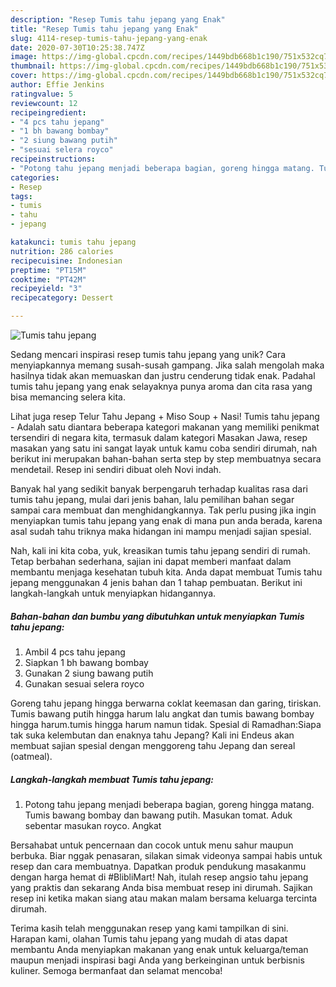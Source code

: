 ```yaml
---
description: "Resep Tumis tahu jepang yang Enak"
title: "Resep Tumis tahu jepang yang Enak"
slug: 4114-resep-tumis-tahu-jepang-yang-enak
date: 2020-07-30T10:25:38.747Z
image: https://img-global.cpcdn.com/recipes/1449bdb668b1c190/751x532cq70/tumis-tahu-jepang-foto-resep-utama.jpg
thumbnail: https://img-global.cpcdn.com/recipes/1449bdb668b1c190/751x532cq70/tumis-tahu-jepang-foto-resep-utama.jpg
cover: https://img-global.cpcdn.com/recipes/1449bdb668b1c190/751x532cq70/tumis-tahu-jepang-foto-resep-utama.jpg
author: Effie Jenkins
ratingvalue: 5
reviewcount: 12
recipeingredient:
- "4 pcs tahu jepang"
- "1 bh bawang bombay"
- "2 siung bawang putih"
- "sesuai selera royco"
recipeinstructions:
- "Potong tahu jepang menjadi beberapa bagian, goreng hingga matang. Tumis bawang bombay dan bawang putih. Masukan tomat. Aduk sebentar masukan royco. Angkat"
categories:
- Resep
tags:
- tumis
- tahu
- jepang

katakunci: tumis tahu jepang 
nutrition: 286 calories
recipecuisine: Indonesian
preptime: "PT15M"
cooktime: "PT42M"
recipeyield: "3"
recipecategory: Dessert

---
```



![Tumis tahu jepang](https://img-global.cpcdn.com/recipes/1449bdb668b1c190/751x532cq70/tumis-tahu-jepang-foto-resep-utama.jpg)

Sedang mencari inspirasi resep tumis tahu jepang yang unik? Cara menyiapkannya memang susah-susah gampang. Jika salah mengolah maka hasilnya tidak akan memuaskan dan justru cenderung tidak enak. Padahal tumis tahu jepang yang enak selayaknya punya aroma dan cita rasa yang bisa memancing selera kita.

Lihat juga resep Telur Tahu Jepang + Miso Soup + Nasi! Tumis tahu jepang - Adalah satu diantara beberapa kategori makanan yang memiliki penikmat tersendiri di negara kita, termasuk dalam kategori Masakan Jawa, resep masakan yang satu ini sangat layak untuk kamu coba sendiri dirumah, nah berikut ini merupakan bahan-bahan serta step by step membuatnya secara mendetail. Resep ini sendiri dibuat oleh Novi indah.

Banyak hal yang sedikit banyak berpengaruh terhadap kualitas rasa dari tumis tahu jepang, mulai dari jenis bahan, lalu pemilihan bahan segar sampai cara membuat dan menghidangkannya. Tak perlu pusing jika ingin menyiapkan tumis tahu jepang yang enak di mana pun anda berada, karena asal sudah tahu triknya maka hidangan ini mampu menjadi sajian spesial.


Nah, kali ini kita coba, yuk, kreasikan tumis tahu jepang sendiri di rumah. Tetap berbahan sederhana, sajian ini dapat memberi manfaat dalam membantu menjaga kesehatan tubuh kita. Anda dapat membuat Tumis tahu jepang menggunakan 4 jenis bahan dan 1 tahap pembuatan. Berikut ini langkah-langkah untuk menyiapkan hidangannya.

<!--inarticleads1-->

##### Bahan-bahan dan bumbu yang dibutuhkan untuk menyiapkan Tumis tahu jepang:

1. Ambil 4 pcs tahu jepang
1. Siapkan 1 bh bawang bombay
1. Gunakan 2 siung bawang putih
1. Gunakan sesuai selera royco


Goreng tahu jepang hingga berwarna coklat keemasan dan garing, tiriskan. Tumis bawang putih hingga harum lalu angkat dan tumis bawang bombay hingga harum.tumis hingga harum namun tidak. Spesial di Ramadhan:Siapa tak suka kelembutan dan enaknya tahu Jepang? Kali ini Endeus akan membuat sajian spesial dengan menggoreng tahu Jepang dan sereal (oatmeal). 

<!--inarticleads2-->

##### Langkah-langkah membuat Tumis tahu jepang:

1. Potong tahu jepang menjadi beberapa bagian, goreng hingga matang. Tumis bawang bombay dan bawang putih. Masukan tomat. Aduk sebentar masukan royco. Angkat


Bersahabat untuk pencernaan dan cocok untuk menu sahur maupun berbuka. Biar nggak penasaran, silakan simak videonya sampai habis untuk resep dan cara membuatnya. Dapatkan produk pendukung masakanmu dengan harga hemat di #BlibliMart! Nah, itulah resep angsio tahu jepang yang praktis dan sekarang Anda bisa membuat resep ini dirumah. Sajikan resep ini ketika makan siang atau makan malam bersama keluarga tercinta dirumah. 

Terima kasih telah menggunakan resep yang kami tampilkan di sini. Harapan kami, olahan Tumis tahu jepang yang mudah di atas dapat membantu Anda menyiapkan makanan yang enak untuk keluarga/teman maupun menjadi inspirasi bagi Anda yang berkeinginan untuk berbisnis kuliner. Semoga bermanfaat dan selamat mencoba!
